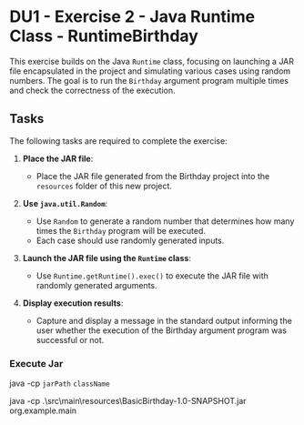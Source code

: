 # DU1 - Exercise 2 - Java Runtime Class - RuntimeBirthday

This exercise builds on the Java `Runtime` class, focusing on launching a JAR file encapsulated in the project and simulating various cases using random numbers. The goal is to run the `Birthday` argument program multiple times and check the correctness of the execution.

## Tasks

The following tasks are required to complete the exercise:

1. **Place the JAR file**:
    - Place the JAR file generated from the Birthday project into the `resources` folder of this new project.

2. **Use `java.util.Random`**:
    - Use `Random` to generate a random number that determines how many times the `Birthday` program will be executed.
    - Each case should use randomly generated inputs.

3. **Launch the JAR file using the `Runtime` class**:
    - Use `Runtime.getRuntime().exec()` to execute the JAR file with randomly generated arguments.

4. **Display execution results**:
    - Capture and display a message in the standard output informing the user whether the execution of the Birthday argument program was successful or not.

### Execute Jar
java -cp `jarPath`  `className`

java -cp .\src\main\resources\BasicBirthday-1.0-SNAPSHOT.jar org.example.main  